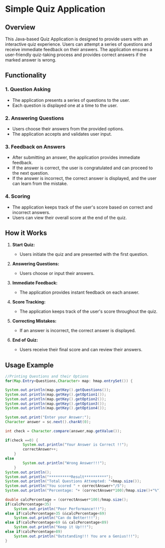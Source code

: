 # Simple Quiz Application

## Overview

This Java-based Quiz Application is designed to provide users with an interactive quiz experience. Users can attempt a series of questions and receive immediate feedback on their answers. The application ensures a user-friendly quiz-taking process and provides correct answers if the marked answer is wrong.

## Functionality

### 1. Question Asking

- The application presents a series of questions to the user.
- Each question is displayed one at a time to the user.

### 2. Answering Questions

- Users choose their answers from the provided options.
- The application accepts and validates user input.

### 3. Feedback on Answers

- After submitting an answer, the application provides immediate feedback.
- If the answer is correct, the user is congratulated and can proceed to the next question.
- If the answer is incorrect, the correct answer is displayed, and the user can learn from the mistake.

### 4. Scoring

- The application keeps track of the user's score based on correct and incorrect answers.
- Users can view their overall score at the end of the quiz.

## How it Works

1. **Start Quiz:**
   - Users initiate the quiz and are presented with the first question.

2. **Answering Questions:**
   - Users choose or input their answers.

3. **Immediate Feedback:**
   - The application provides instant feedback on each answer.

4. **Score Tracking:**
   - The application keeps track of the user's score throughout the quiz.

5. **Correcting Mistakes:**
   - If an answer is incorrect, the correct answer is displayed.

6. **End of Quiz:**
   - Users receive their final score and can review their answers.

## Usage Example

```java
//Printing Questions and their Options
for(Map.Entry<Questions,Character> map: hmap.entrySet()) {

System.out.println(map.getKey().getQuestions());
System.out.println(map.getKey().getOption1());
System.out.println(map.getKey().getOption2());
System.out.println(map.getKey().getOption3());
System.out.println(map.getKey().getOption4());
				
System.out.print("Enter your Answer:");
Character answer = sc.next().charAt(0);
				
int check = Character.compare(answer,map.getValue());
				
if(check ==0) {
		System.out.println("Your Answer is Correct !!");
		correctAnswer++;
	}
else
		System.out.println("Wrong Answer!!!");
	}
System.out.println();
System.out.println("**********Result**********");
System.out.println("Total Questions Attempted: "+hmap.size());
System.out.println("You scored " + correctAnswer+"/5");
System.out.println("Percentage: "+ (correctAnswer*100)/hmap.size()+"%");
			
double calcPercentage = (correctAnswer*100)/hmap.size();
if(calcPercentage<35)
	System.out.println("Poor Performance!!!");
else if(calcPercentage>35 &&calcPercentage<69)
	System.out.println("Can do Better!!!");
else if(calcPercentage>69 && calcPercentage<89)
	System.out.println("Keep it Up!!!");
else if(calcPercentage>89)
	System.out.println("Outstanding!!! You are a Genius!!!");
}
